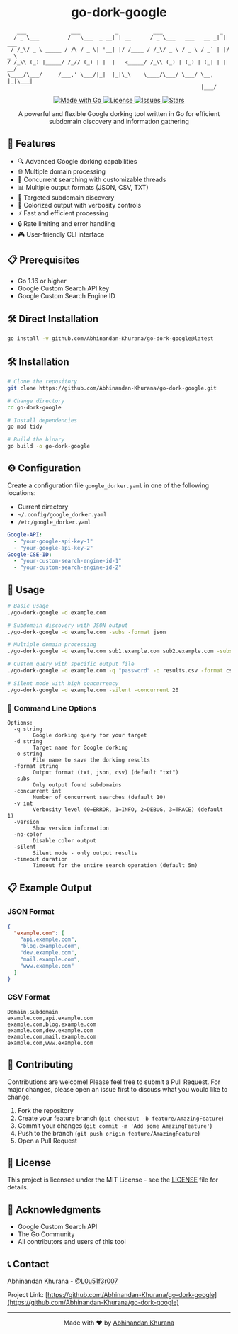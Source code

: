 <h1 align="center">go-dork-google</h1>

```
   ___              ___           _           ___                  _
  / _ \___         /   \___  _ __| | __      / _ \___   ___   __ _| | ___
 / /_\/ _ \ _____ / /\ / _ \| '__| |/ /____ / /_\/ _ \ / _ \ / _` | |/ _ \
/ /_\\ (_) |_____/ /_// (_) | |  |   <_____/ /_\\ (_) | (_) | (_| | |  __/
\____/\___/     /___,' \___/|_|  |_|\_\    \____/\___/ \___/ \__, |_|\___|
                                                             |___/

```

<p align="center">
  <a href="https://golang.org">
    <img src="https://img.shields.io/badge/Made%20with-Go-1f425f.svg" alt="Made with Go">
  </a>
  <a href="https://github.com/Abhinandan-Khurana/go-dork-google/blob/master/LICENSE">
    <img src="https://img.shields.io/github/license/Abhinandan-Khurana/go-dork-google" alt="License">
  </a>
  <a href="https://github.com/Abhinandan-Khurana/go-dork-google/issues">
    <img src="https://img.shields.io/github/issues/Abhinandan-Khurana/go-dork-google" alt="Issues">
  </a>
  <a href="https://github.com/Abhinandan-Khurana/go-dork-google/stargazers">
    <img src="https://img.shields.io/github/stars/Abhinandan-Khurana/go-dork-google" alt="Stars">
  </a>
</p>

<p align="center">
  A powerful and flexible Google dorking tool written in Go for efficient subdomain discovery and information gathering
</p>

## 🚀 Features

- 🔍 Advanced Google dorking capabilities
- 🌐 Multiple domain processing
- 🔄 Concurrent searching with customizable threads
- 📊 Multiple output formats (JSON, CSV, TXT)
- 🎯 Targeted subdomain discovery
- 🎨 Colorized output with verbosity controls
- ⚡ Fast and efficient processing
- 🔒 Rate limiting and error handling
- 🎮 User-friendly CLI interface

## 📋 Prerequisites

- Go 1.16 or higher
- Google Custom Search API key
- Google Custom Search Engine ID

## 🛠️ Direct Installation

```bash
go install -v github.com/Abhinandan-Khurana/go-dork-google@latest
```

## 🛠️ Installation

```bash
# Clone the repository
git clone https://github.com/Abhinandan-Khurana/go-dork-google.git

# Change directory
cd go-dork-google

# Install dependencies
go mod tidy

# Build the binary
go build -o go-dork-google
```

## ⚙️ Configuration

Create a configuration file `google_dorker.yaml` in one of the following locations:

- Current directory
- `~/.config/google_dorker.yaml`
- `/etc/google_dorker.yaml`

```yaml
Google-API:
  - "your-google-api-key-1"
  - "your-google-api-key-2"
Google-CSE-ID:
  - "your-custom-search-engine-id-1"
  - "your-custom-search-engine-id-2"
```

## 🎯 Usage

```bash
# Basic usage
./go-dork-google -d example.com

# Subdomain discovery with JSON output
./go-dork-google -d example.com -subs -format json

# Multiple domain processing
./go-dork-google -d example.com sub1.example.com sub2.example.com -subs

# Custom query with specific output file
./go-dork-google -d example.com -q "password" -o results.csv -format csv

# Silent mode with high concurrency
./go-dork-google -d example.com -silent -concurrent 20
```

### 🎪 Command Line Options

```
Options:
  -q string
        Google dorking query for your target
  -d string
        Target name for Google dorking
  -o string
        File name to save the dorking results
  -format string
        Output format (txt, json, csv) (default "txt")
  -subs
        Only output found subdomains
  -concurrent int
        Number of concurrent searches (default 10)
  -v int
        Verbosity level (0=ERROR, 1=INFO, 2=DEBUG, 3=TRACE) (default 1)
  -version
        Show version information
  -no-color
        Disable color output
  -silent
        Silent mode - only output results
  -timeout duration
        Timeout for the entire search operation (default 5m)
```

## 📋 Example Output

### JSON Format

```json
{
  "example.com": [
    "api.example.com",
    "blog.example.com",
    "dev.example.com",
    "mail.example.com",
    "www.example.com"
  ]
}
```

### CSV Format

```csv
Domain,Subdomain
example.com,api.example.com
example.com,blog.example.com
example.com,dev.example.com
example.com,mail.example.com
example.com,www.example.com
```

## 🤝 Contributing

Contributions are welcome! Please feel free to submit a Pull Request. For major changes, please open an issue first to discuss what you would like to change.

1. Fork the repository
2. Create your feature branch (`git checkout -b feature/AmazingFeature`)
3. Commit your changes (`git commit -m 'Add some AmazingFeature'`)
4. Push to the branch (`git push origin feature/AmazingFeature`)
5. Open a Pull Request

## 📝 License

This project is licensed under the MIT License - see the [LICENSE](LICENSE) file for details.

## 🙏 Acknowledgments

- Google Custom Search API
- The Go Community
- All contributors and users of this tool

## 📞 Contact

Abhinandan Khurana - [@L0u51f3r007](https://x.com/L0u51f3r007)

Project Link: [https://github.com/Abhinandan-Khurana/go-dork-google](https://github.com/Abhinandan-Khurana/go-dork-google)

---

<p align="center">
  Made with ❤️ by <a href="https://github.com/Abhinandan-Khurana">Abhinandan Khurana</a>
</p>
